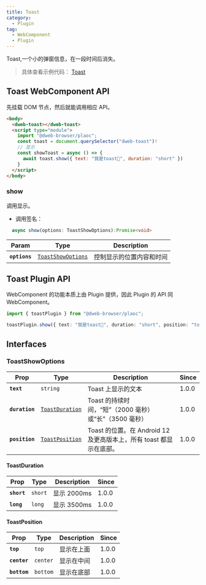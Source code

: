 ```yaml
---
title: Toast
category:
  - Plugin
tag:
  - WebComponent
  - Plugin
---
```


Toast,一个小的弹窗信息，在一段时间后消失。

> 具体查看示例代码： [Toast](https://github.com/BioforestChain/dweb_browser/blob/main/plaoc/demo/src/pages/Toast.vue)

## Toast WebComponent API

先挂载 DOM 节点，然后就能调用相应 API。

```html
<body>
  <dweb-toast></dweb-toast>
  <script type="module">
    import "@dweb-browser/plaoc";
    const toast = document.querySelector("dweb-toast")!
    // 显示
    const showToast = async () => {
      await toast.show({ text: "我是toast🍓", duration: "short" })
    }
  </script>
</body>
```

### show

调用显示。

- 调用签名：

```ts
  async show(options: ToastShowOptions):Promise<void>
```

| Param         | Type                                                          | Description              |
| ------------- | ------------------------------------------------------------- | ------------------------ |
| **`options`** | <code><a href="#toastshowoptions">ToastShowOptions</a></code> | 控制显示的位置内容和时间 |

## Toast Plugin API

WebComponent 的功能本质上由 Plugin 提供，因此 Plugin 的 API 同 WebComponent。

```ts
import { toastPlugin } from "@dweb-browser/plaoc";

toastPlugin.show({ text: "我是toast🍉", duration: "short", position: "top" });
```

## Interfaces

### ToastShowOptions

| Prop           | Type                                                    | Description                                                         | Since |
| -------------- | ------------------------------------------------------- | ------------------------------------------------------------------- | ----- |
| **`text`**     | <code>string</code>                                     | Toast 上显示的文本                                                  | 1.0.0 |
| **`duration`** | <code><a href="#toastduration">ToastDuration</a></code> | Toast 的持续时间，“短”（2000 毫秒）或“长”（3500 毫秒）              | 1.0.0 |
| **`position`** | <code><a href="#toastposition">ToastPosition</a></code> | Toast 的位置。在 Android 12 及更高版本上，所有 toast 都显示在底部。 | 1.0.0 |

#### ToastDuration

| Prop        | Type               | Description | Since |
| ----------- | ------------------ | ----------- | ----- |
| **`short`** | <code>short</code> | 显示 2000ms | 1.0.0 |
| **`long`**  | <code>long</code>  | 显示 3500ms | 1.0.0 |

#### ToastPosition

| Prop         | Type                | Description | Since |
| ------------ | ------------------- | ----------- | ----- |
| **`top`**    | <code>top</code>    | 显示在上面  | 1.0.0 |
| **`center`** | <code>center</code> | 显示在中间  | 1.0.0 |
| **`bottom`** | <code>bottom</code> | 显示在底部  | 1.0.0 |

